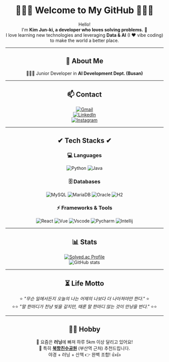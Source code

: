 <div align="center" style="max-width: 500px; margin: auto;">

# 🤷🏻‍♂️ Welcome to My GitHub 🤷🏻‍♂️  

Hello!  
I'm **Kim Jun-ki, a developer who loves solving problems.** 🚀  
I love learning new technologies and leveraging **Data & AI** (I ❤ vibe coding) to make the world a better place.  

---

## 🌱 About Me  
👨🏻‍💻 Junior Developer in **AI Development Dept. (Busan)**  

---

## 📫 Contact  

[![Gmail](https://img.shields.io/badge/Gmail-D14836.svg?&style=for-the-badge&logo=Gmail&logoColor=white)](mailto:wnsrl5102@gmail.com)  
[![LinkedIn](https://img.shields.io/badge/LinkedIn-0A66C2.svg?&style=for-the-badge&logo=linkedin&logoColor=white)](https://kr.linkedin.com/in/%EC%A4%80%EA%B8%B0-%EA%B9%80-7466a7213?trk=people-guest_people_search-card)  
[![Instagram](https://img.shields.io/badge/Instagram-E4405F.svg?&style=for-the-badge&logo=instagram&logoColor=white)](https://Instagram.com/rlawns7l)  

---

## ✔ Tech Stacks ✔  

### 💻 Languages  
![Python](https://img.shields.io/badge/Python-3776AB.svg?logo=Python&logoColor=white)
![Java](https://img.shields.io/badge/Java-007396.svg?logo=Java&logoColor=white)

### 🗄 Databases  

![MySQL](https://img.shields.io/badge/MySQL-4479A1.svg?logo=MySQL&logoColor=white)
![MariaDB](https://img.shields.io/badge/MariaDB-003545.svg?logo=mariadb&logoColor=white)
![Oracle](https://img.shields.io/badge/Oracle-F80000.svg?logo=Oracle&logoColor=white)
![H2](https://img.shields.io/badge/H2Database-2.1.214-yellow)

### ⚡ Frameworks & Tools  

![React](https://img.shields.io/badge/React-61DAFB.svg?logo=react&logoColor=white)
![Vue](https://img.shields.io/badge/Vue.js-35495E.svg?logo=vuedotjs&logoColor=4FC08D)
![Vscode](https://img.shields.io/badge/Visual%20Studio%20Code-007ACC?logo=visualstudiocode&logoColor=fff&style=plastic)
![Pycharm](https://img.shields.io/badge/PyCharm-000000?logo=PyCharm&logoColor=white)
![Intellij](https://img.shields.io/badge/Intellij%20Idea-000?logo=intellij-idea)

---

## 📊 Stats  

[![Solved.ac Profile](http://mazassumnida.wtf/api/v2/generate_badge?boj=junki1912)](https://solved.ac/junki1912/)  
![GitHub stats](https://github-readme-stats.vercel.app/api?username=junki1912&show_icons=true&theme=tokyonight)  

---

## ⏳ Life Motto  

⭐️ *"무슨 일에서든지 오늘의 나는 어제의 나보다 더 나아져야만 한다."* ⭐️  
⭐️⭐️ *"말 한마디가 천냥 빚을 갚지만, 때론 말 한마디 않는 것이 만냥을 번다."* ⭐️⭐️  

---

## 🙆‍♂️ Hobby  

👟 요즘은 **러닝**에 빠져 하루 5km 이상 달리고 있어요!  
🌃 특히 **[북항친수공원](https://www.bisco.or.kr/northportwaterfrontpark/sub/sub01/sub01_3/)** (부산역 근처) 추천드립니다.  
야경 + 러닝 + 산책 👉 완벽 조합! 👍👍  

</div>
